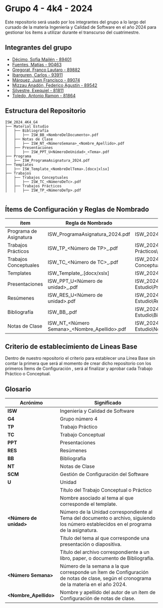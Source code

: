 
# Grupo 4 - 4k4 - 2024

Este repositorio será usado por los integrantes del grupo a lo largo del cursado de la materia Ingeniería y Calidad de Software en el año 2024 para gestionar los ítems a utilizar durante el transcurso del cuatrimestre.




## Integrantes del grupo

- [Décimo, Sofía Mailén - 89401](https://github.com/SofiaDecimo)
- [Fuentes, Matías - 90463](https://github.com/fuentesMatias)
- [Gregorat, Franco Lautaro - 89882](https://github.com/lautarogregorat) 
- [Ibarguren, Carlos - 93911](https://github.com/carlosibarguren)
- [Márquez, Juan Francisco - 89074](https://github.com/juanfmarquez)
- [Mizzau Anadón, Federico Agustín - 89542 ](https://github.com/FedericoMizzau) 
- [Silvestre, Exequiel - 81811](https://github.com/Exesilvestre) 
- [Toledo, Antonio Ramon - 81864](https://github.com/toledoantonio)



## Estructura del Repositorio



```
ISW_2024_4K4_G4
├── Material Estudio
│   ├── Bibliografía
│   │   ├── ISW_BB_<NombreDelDocumento>.pdf
│   ├── Notas de Clase
│   │   ├── ISW_NT_<NúmeroSemana>_<Nombre_Apellido>.pdf
│   ├── Presentaciones
│   │   ├── ISW_PPT_U<NúmeroDeUnidad>_<Tema>.pdf
├── Programa
│   ├── ISW_ProgramaAsignatura_2024.pdf  
├── Templates
│   ├── ISW_Template_<NombreDelTema>.[docx|xlsx]
├── Trabajos
│   ├── Trabajos Conceptuales
│   │   ├── ISW_TC_<NúmeroDeTc>.pdf
│   ├── Trabajos Prácticos
│   │   ├── ISW_TP_<NúmeroDeTp>.pdf


```



## Ítems de Configuración y Reglas de Nombrado

| ítem                | Regla de Nombrado                       | Ubicación |
| ------------------- | ---------------------------------------- | ------------- |
| Programa de Asignatura | ISW_ProgramaAsignatura_2024.pdf          | ISW_2024_4K4_G4\Programa\    |
| Trabajos Prácticos | ISW_TP_<Número de TP>_<Titulo>.pdf                | ISW_2024_4K4_G4\Trabajos\Trabajos Prácticos\    |
| Trabajos Conceptuales | ISW_TC_<Número de TC>_<Titulo>.pdf              | ISW_2024_4K4_G4\Trabajos\Trabajos Conceptuales\    |
| Templates           | ISW_Template_<Nombre del tema>.[docx/xslx] | ISW_2024_4K4_G4\Templates\    |
| Presentaciones      | ISW_PPT_U<Número de unidad>_<Tema>.pdf | ISW_2024_4K4_G4\Material Estudio\Presentaciones\    |
| Resúmenes           | ISW_RES_U<Número de unidad>.pdf         | ISW_2024_4K4_G4\Material Estudio\Resúmenes\    |
| Bibliografía        | ISW_BB_<Nombre del documento>.pdf       | ISW_2024_4K4_G4\Material Estudio\Bibliografía\    |
| Notas de Clase      | ISW_NT_<Número Semana>_<Nombre_Apellido>.pdf | ISW_2024_4K4_G4\Material Estudio\Notas de Clase\ |




## Criterio de establecimiento de Lineas Base

Dentro de nuestro repositorio el criterio para establecer una Línea Base sin contar la primera que será al momento de crear dicho repositorio con los primeros Ítems de Configuración , será al finalizar y aprobar cada Trabajo Práctico o Conceptual.



## Glosario

| Acrónimo                | Significado                       
| ------------------- | ---------------------------------------- |
| **ISW** | Ingeniería y Calidad de Software |
| **G4** | Grupo número 4 |
| **TP** | Trabajo Práctico |
| **TC** | Trabajo Conceptual | 
| **PPT** | Presentaciones | 
| **RES** | Resúmenes | 
| **BB** | Bibliografía | 
| **NT** | Notas de Clase | 
| **SCM** | Gestión de Configuración del Software | 
| **U** | Unidad | 
| **<Titulo>** | Título del Trabajo Conceptual o Práctico | 
| **<Nombre del tema>** | Nombre asociado al tema al que corresponde el template. | 
| **<Número de unidad>** | Número de la Unidad correspondiente al Tema del documento o archivo, siguiendo los número establecidos en el programa de la asignatura. |
| **<Tema>** | Título del tema al que corresponde una presentación o diapositiva. | 
| **<Nombre del documento>** | Título del archivo correspondiente a un libro, paper, o documento de Bibliografía. | 
| **<Número Semana>** | Número de la semana a la que corresponde un Ítem de Configuración de notas de clase, según el cronograma de la materia en el año 2024. |
| **<Nombre_Apellido>** | Nombre y apellido del autor de un ítem de Configuración de notas de clase. |

